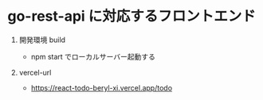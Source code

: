 # go-rest-api に対応するフロントエンド

1. 開発環境 build

   - npm start でローカルサーバー起動する

2. vercel-url
   - https://react-todo-beryl-xi.vercel.app/todo
